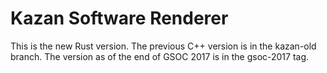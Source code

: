 # Kazan Software Renderer

This is the new Rust version. The previous C++ version is in the kazan-old branch. The version as of the end of GSOC 2017 is in the gsoc-2017 tag.
